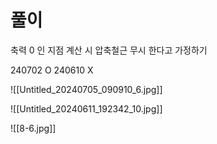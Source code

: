 # 풀이
축력 0 인 지점 계산 시 압축철근 무시 한다고 가정하기


240702 O
240610 X

![[Untitled_20240705_090910_6.jpg]]

![[Untitled_20240611_192342_10.jpg]]

![[8-6.jpg]]